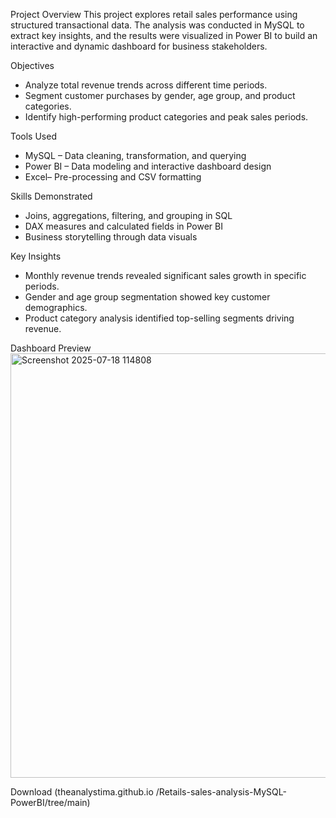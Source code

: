 Project Overview
This project explores retail sales performance using structured transactional data. The analysis was conducted in MySQL
to extract key insights, and the results were visualized in Power BI to build an interactive and dynamic dashboard 
for business stakeholders.

Objectives
- Analyze total revenue trends across different time periods.
- Segment customer purchases by gender, age group, and product categories.
- Identify high-performing product categories and peak sales periods.

Tools Used
- MySQL – Data cleaning, transformation, and querying
- Power BI – Data modeling and interactive dashboard design
- Excel– Pre-processing and CSV formatting

Skills Demonstrated
- Joins, aggregations, filtering, and grouping in SQL
- DAX measures and calculated fields in Power BI
- Business storytelling through data visuals

Key Insights
- Monthly revenue trends revealed significant sales growth in specific periods.
- Gender and age group segmentation showed key customer demographics.
- Product category analysis identified top-selling segments driving revenue.


Dashboard Preview
<img width="1182" height="679" alt="Screenshot 2025-07-18 114808" src="https://github.com/user-attachments/assets/165869a1-d72b-48a5-a593-e8a907aea26e" />

Download
(theanalystima.github.io /Retails-sales-analysis-MySQL-PowerBI/tree/main)

